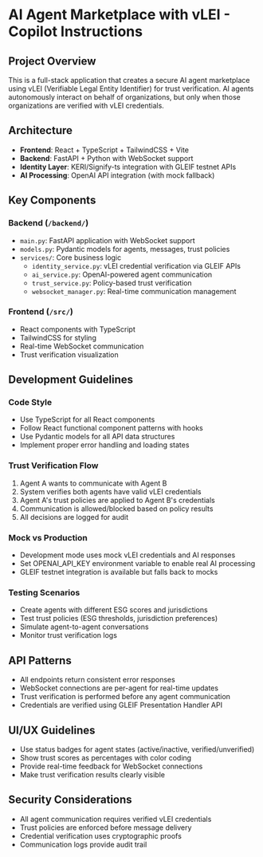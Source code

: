 <!-- Use this file to provide workspace-specific custom instructions to Copilot. For more details, visit https://code.visualstudio.com/docs/copilot/copilot-customization#_use-a-githubcopilotinstructionsmd-file -->

# AI Agent Marketplace with vLEI - Copilot Instructions

## Project Overview
This is a full-stack application that creates a secure AI agent marketplace using vLEI (Verifiable Legal Entity Identifier) for trust verification. AI agents autonomously interact on behalf of organizations, but only when those organizations are verified with vLEI credentials.

## Architecture
- **Frontend**: React + TypeScript + TailwindCSS + Vite
- **Backend**: FastAPI + Python with WebSocket support
- **Identity Layer**: KERI/Signify-ts integration with GLEIF testnet APIs
- **AI Processing**: OpenAI API integration (with mock fallback)

## Key Components

### Backend (`/backend/`)
- `main.py`: FastAPI application with WebSocket support
- `models.py`: Pydantic models for agents, messages, trust policies
- `services/`: Core business logic
  - `identity_service.py`: vLEI credential verification via GLEIF APIs
  - `ai_service.py`: OpenAI-powered agent communication
  - `trust_service.py`: Policy-based trust verification
  - `websocket_manager.py`: Real-time communication management

### Frontend (`/src/`)
- React components with TypeScript
- TailwindCSS for styling
- Real-time WebSocket communication
- Trust verification visualization

## Development Guidelines

### Code Style
- Use TypeScript for all React components
- Follow React functional component patterns with hooks
- Use Pydantic models for all API data structures
- Implement proper error handling and loading states

### Trust Verification Flow
1. Agent A wants to communicate with Agent B
2. System verifies both agents have valid vLEI credentials
3. Agent A's trust policies are applied to Agent B's credentials
4. Communication is allowed/blocked based on policy results
5. All decisions are logged for audit

### Mock vs Production
- Development mode uses mock vLEI credentials and AI responses
- Set OPENAI_API_KEY environment variable to enable real AI processing
- GLEIF testnet integration is available but falls back to mocks

### Testing Scenarios
- Create agents with different ESG scores and jurisdictions
- Test trust policies (ESG thresholds, jurisdiction preferences)
- Simulate agent-to-agent conversations
- Monitor trust verification logs

## API Patterns
- All endpoints return consistent error responses
- WebSocket connections are per-agent for real-time updates
- Trust verification is performed before any agent communication
- Credentials are verified using GLEIF Presentation Handler API

## UI/UX Guidelines
- Use status badges for agent states (active/inactive, verified/unverified)
- Show trust scores as percentages with color coding
- Provide real-time feedback for WebSocket connections
- Make trust verification results clearly visible

## Security Considerations
- All agent communication requires verified vLEI credentials
- Trust policies are enforced before message delivery
- Credential verification uses cryptographic proofs
- Communication logs provide audit trail
